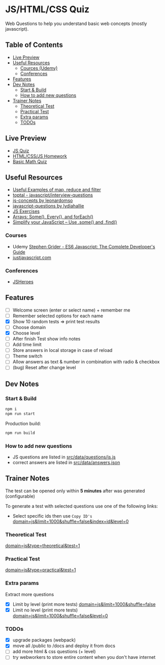 # JS/HTML/CSS Quiz

Web Questions to help you understand basic web concepts (mostly javascript).

## Table of Contents

<!-- START doctoc generated TOC please keep comment here to allow auto update -->
<!-- DON'T EDIT THIS SECTION, INSTEAD RE-RUN doctoc TO UPDATE -->


- [Live Preview](#live-preview)
- [Useful Resources](#useful-resources)
  - [Cources (Udemy)](#cources-udemy)
  - [Conferences](#conferences)
- [Features](#features)
- [Dev Notes](#dev-notes)
  - [Start & Build](#start--build)
  - [How to add new questions](#how-to-add-new-questions)
- [Trainer Notes](#trainer-notes)
  - [Theoretical Test](#theoretical-test)
  - [Practical Test](#practical-test)
  - [Extra params](#extra-params)
  - [TODOs](#todos)

<!-- END doctoc generated TOC please keep comment here to allow auto update -->

## Live Preview

- [JS Quiz](https://nmatei.github.io/simple-quiz-app/?domain=js&level=5)
- [HTML/CSS/JS Homework](https://nmatei.github.io/simple-quiz-app/?domain=js-homework&level=10)
- [Basic Math Quiz](https://nmatei.github.io/simple-quiz-app/?domain=math&level=22)

## Useful Resources

- [Useful Examples of map, reduce and filter](https://link.medium.com/XezVbaWgNT)
- [toptal - javascript/interview-questions](https://www.toptal.com/javascript/interview-questions)
- [js-concepts by leonardomso](https://github.com/leonardomso/33-js-concepts#1-call-stack)
- [javascript-questions by lydiahallie](https://github.com/lydiahallie/javascript-questions/blob/master/README.md)
- [JS Exercises](https://ydkjs-exercises.com/)
- [Arrays: Some(), Every(), and forEach()](https://levelup.gitconnected.com/javascript-array-some-vs-every-vs-foreach-knowledge-scoops-81dfe43369c6)
- [Simplify your JavaScript – Use .some() and .find()](https://medium.com/poka-techblog/simplify-your-javascript-use-some-and-find-f9fb9826ddfd)

### Courses

- Udemy [Stephen Grider - ES6 Javascript: The Complete Developer's Guide](https://www.udemy.com/course/javascript-es6-tutorial/#overview)
- [justjavascript.com](https://justjavascript.com/)

### Conferences

- [JSHeroes](https://www.youtube.com/c/JSHeroes)

## Features

- [ ] Welcome screen (enter or select name) + remember me
- [ ] Remember selected options for each name
- [x] Show 10 random tests => print test results
- [ ] Choose domain
- [x] Choose level
- [ ] After finish Test show info notes
- [ ] Add time limit
- [ ] Store answers in local storage in case of reload
- [ ] Theme switch
- [ ] Allow answers as text & number in combination with radio & checkbox
- [ ] (bug) Reset after change level

## Dev Notes

### Start & Build

```sh
npm i
npm run start
```

Production build:

```sh
npm run build
```

### How to add new questions

- JS questions are listed in [src/data/questions/js.js](src/data/questions/js.js)
- correct answers are listed in [src/data/answers.json](src/data/answers.json)

## Trainer Notes

The test can be opened only within **5 minutes** after was generated (configurable)

To generate a test with selected questions use one of the following links:

- Select specific ids then use `Copy ID's` [domain=js&limit=1000&shuffle=false&index=id&level=0](https://nmatei.github.io/simple-quiz-app/?domain=js&limit=1000&shuffle=false&index=id&level=0)

### Theoretical Test

[domain=js&type=theoretical&test=1](https://nmatei.github.io/simple-quiz-app/?domain=js&type=theoretical&test=1)

### Practical Test

[domain=js&type=practical&test=1](https://nmatei.github.io/simple-quiz-app/?domain=js&type=practical&test=1)

### Extra params

Extract more questions

- [x] Limit by level (print more tests) [domain=js&limit=1000&shuffle=false](https://nmatei.github.io/simple-quiz-app/?domain=js&limit=100&shuffle=false)
- [x] Limit no level (print more tests) [domain=js&limit=1000&shuffle=false&level=0](https://nmatei.github.io/simple-quiz-app/?domain=js&limit=100&shuffle=false&level=0)

### TODOs

- [x] upgrade packages (webpack)
- [x] move all /public to /docs and deploy it from docs
- [ ] add more html & css questions (+ level)
- [ ] try webworkers to store entire content when you don't have internet
